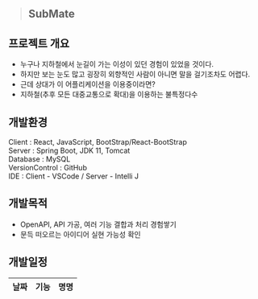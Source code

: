 > SubMate
> ---

<h2>프로젝트 개요</h2>

- 누구나 지하철에서 눈길이 가는 이성이 있던 경험이 있었을 것이다.  
- 하지만 보는 눈도 많고 굉장히 외향적인 사람이 아니면 말을 걸기조차도 어렵다.  
- 근데 상대가 이 어플리케이션을 이용중이라면?  
- 지하철(추후 모든 대중교통으로 확대)을 이용하는 불특정다수  

<h2>개발환경</h2>

Client : React, JavaScript, BootStrap/React-BootStrap  
Server : Spring Boot, JDK 11, Tomcat  
Database : MySQL  
VersionControl : GitHub  
IDE : Client - VSCode / Server - Intelli J  

<h2>개발목적</h2>

- OpenAPI, API 가공, 여러 기능 결합과 처리 경험쌓기  
- 문득 떠오르는 아이디어 실현 가능성 확인

<h2>개발일정</h2>

|날짜|기능|명명|
|---|---|---|
